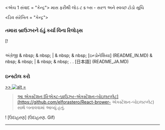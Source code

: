 <એચ 1 સંવાદ = "કેન્દ્ર"> માસ ફરીથી લોડ ટ s બ્સ - સરળ અને સ્વચ્છ ટોડો સૂચિ </H1>

<ડિવ સંરેખિત = "કેન્દ્ર">


### તમારા બ્રાઉઝરને ઠંડું કર્યા વિના રિલોડ્સ



[!

##
અંગ્રેજી & nbsp; & nbsp; | & nbsp; & nbsp; [ઇન્ડોનેશિયા] (README_IN.MD) & nbsp; & nbsp; | & nbsp; & nbsp; . . [日本語] (README_JA.MD)

##

### ઇન્સ્ટોલ કરો

<a href="https://chromewebstore.google.com/detail/mass-relaod-tabs-%2%92-road/acdllffcofplaibglnoggdlpciplfoed">
     <img src = "https://user-images.githubusercontent.com/64502893/231991498-8DF6DD63-727C-41D0-916F-C90C15127DE3.PNG" VIDT "alt" alt "alt" alt "alt" alt "alt" alt "alt ="
</a> <a href="https://microsoftedge.microsoft.com/addons/detail/ncikcanpodoeekdggonpompompmoplgcchdnp">>>
     <img src = "https://user-images.githubusercontent.com/64502893/231991158-1B54F831-2FDC-43B6-BF9A-F894000E5AA8.PNG" પહોળાઈ = "160" alt = "alt =" alt = "GAT" alt = "
</a>


<એચ 1 સંવાદ = "કેન્દ્ર"> માસ ફરીથી લોડ ટ s બ્સ - સરળ અને સ્વચ્છ ટોડો સૂચિ </H1>

> આ એક્સ્ટેંશન [રિએક્ટ-બ્રાઉઝર-એક્સ્ટેંશન-બોઇલરપ્લેટ] (https://github.com/elforastero/React-brower- એક્સ્ટેંશન-બોઇલરપ્લેટ) સાથે બનાવવામાં આવ્યું હતું.

! [ઉદાહરણ] (ઉદાહરણ. Gif)

---